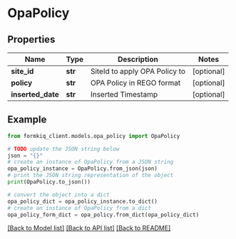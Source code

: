 # OpaPolicy


## Properties

Name | Type | Description | Notes
------------ | ------------- | ------------- | -------------
**site_id** | **str** | SiteId to apply OPA Policy to | [optional] 
**policy** | **str** | OPA Policy in REGO format | [optional] 
**inserted_date** | **str** | Inserted Timestamp | [optional] 

## Example

```python
from formkiq_client.models.opa_policy import OpaPolicy

# TODO update the JSON string below
json = "{}"
# create an instance of OpaPolicy from a JSON string
opa_policy_instance = OpaPolicy.from_json(json)
# print the JSON string representation of the object
print(OpaPolicy.to_json())

# convert the object into a dict
opa_policy_dict = opa_policy_instance.to_dict()
# create an instance of OpaPolicy from a dict
opa_policy_form_dict = opa_policy.from_dict(opa_policy_dict)
```
[[Back to Model list]](../README.md#documentation-for-models) [[Back to API list]](../README.md#documentation-for-api-endpoints) [[Back to README]](../README.md)


